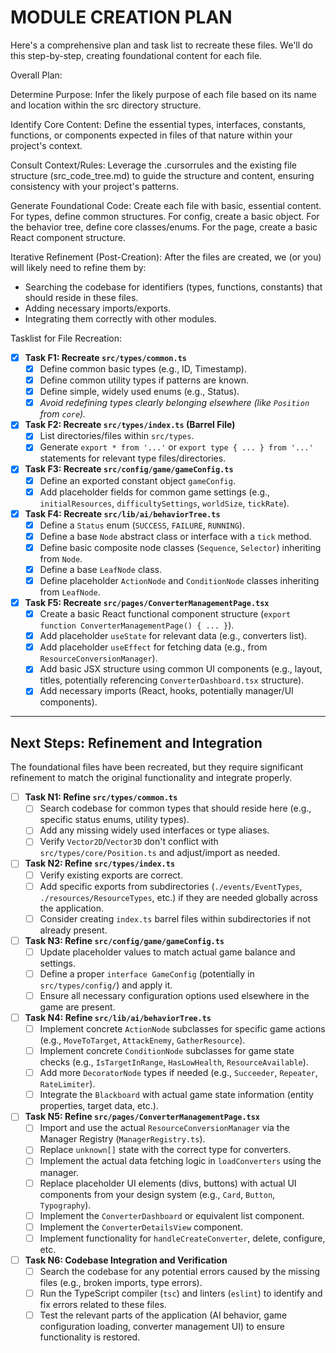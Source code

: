 # MODULE CREATION PLAN

Here's a comprehensive plan and task list to recreate these files. We'll do this step-by-step, creating foundational content for each file.

Overall Plan:

Determine Purpose: Infer the likely purpose of each file based on its name and location within the src directory structure.

Identify Core Content: Define the essential types, interfaces, constants, functions, or components expected in files of that nature within your project's context.

Consult Context/Rules: Leverage the .cursorrules and the existing file structure (src_code_tree.md) to guide the structure and content, ensuring consistency with your project's patterns.

Generate Foundational Code: Create each file with basic, essential content. For types, define common structures. For config, create a basic object. For the behavior tree, define core classes/enums. For the page, create a basic React component structure.

Iterative Refinement (Post-Creation): After the files are created, we (or you) will likely need to refine them by:

- Searching the codebase for identifiers (types, functions, constants) that should reside in these files.
- Adding necessary imports/exports.
- Integrating them correctly with other modules.

Tasklist for File Recreation:

- [x] **Task F1: Recreate `src/types/common.ts`**
  - [x] Define common basic types (e.g., ID, Timestamp).
  - [x] Define common utility types if patterns are known.
  - [x] Define simple, widely used enums (e.g., Status).
  - [x] _Avoid redefining types clearly belonging elsewhere (like `Position` from `core`)._
- [x] **Task F2: Recreate `src/types/index.ts` (Barrel File)**
  - [x] List directories/files within `src/types`.
  - [x] Generate `export * from '...'` or `export type { ... } from '...'` statements for relevant type files/directories.
- [x] **Task F3: Recreate `src/config/game/gameConfig.ts`**
  - [x] Define an exported constant object `gameConfig`.
  - [x] Add placeholder fields for common game settings (e.g., `initialResources`, `difficultySettings`, `worldSize`, `tickRate`).
- [x] **Task F4: Recreate `src/lib/ai/behaviorTree.ts`**
  - [x] Define a `Status` enum (`SUCCESS`, `FAILURE`, `RUNNING`).
  - [x] Define a base `Node` abstract class or interface with a `tick` method.
  - [x] Define basic composite node classes (`Sequence`, `Selector`) inheriting from `Node`.
  - [x] Define a base `LeafNode` class.
  - [x] Define placeholder `ActionNode` and `ConditionNode` classes inheriting from `LeafNode`.
- [x] **Task F5: Recreate `src/pages/ConverterManagementPage.tsx`**
  - [x] Create a basic React functional component structure (`export function ConverterManagementPage() { ... }`).
  - [x] Add placeholder `useState` for relevant data (e.g., converters list).
  - [x] Add placeholder `useEffect` for fetching data (e.g., from `ResourceConversionManager`).
  - [x] Add basic JSX structure using common UI components (e.g., layout, titles, potentially referencing `ConverterDashboard.tsx` structure).
  - [x] Add necessary imports (React, hooks, potentially manager/UI components).

---

## Next Steps: Refinement and Integration

The foundational files have been recreated, but they require significant refinement to match the original functionality and integrate properly.

- [ ] **Task N1: Refine `src/types/common.ts`**
  - [ ] Search codebase for common types that should reside here (e.g., specific status enums, utility types).
  - [ ] Add any missing widely used interfaces or type aliases.
  - [ ] Verify `Vector2D`/`Vector3D` don't conflict with `src/types/core/Position.ts` and adjust/import as needed.
- [ ] **Task N2: Refine `src/types/index.ts`**
  - [ ] Verify existing exports are correct.
  - [ ] Add specific exports from subdirectories (`./events/EventTypes`, `./resources/ResourceTypes`, etc.) if they are needed globally across the application.
  - [ ] Consider creating `index.ts` barrel files within subdirectories if not already present.
- [ ] **Task N3: Refine `src/config/game/gameConfig.ts`**
  - [ ] Update placeholder values to match actual game balance and settings.
  - [ ] Define a proper `interface GameConfig` (potentially in `src/types/config/`) and apply it.
  - [ ] Ensure all necessary configuration options used elsewhere in the game are present.
- [ ] **Task N4: Refine `src/lib/ai/behaviorTree.ts`**
  - [ ] Implement concrete `ActionNode` subclasses for specific game actions (e.g., `MoveToTarget`, `AttackEnemy`, `GatherResource`).
  - [ ] Implement concrete `ConditionNode` subclasses for game state checks (e.g., `IsTargetInRange`, `HasLowHealth`, `ResourceAvailable`).
  - [ ] Add more `DecoratorNode` types if needed (e.g., `Succeeder`, `Repeater`, `RateLimiter`).
  - [ ] Integrate the `Blackboard` with actual game state information (entity properties, target data, etc.).
- [ ] **Task N5: Refine `src/pages/ConverterManagementPage.tsx`**
  - [ ] Import and use the actual `ResourceConversionManager` via the Manager Registry (`ManagerRegistry.ts`).
  - [ ] Replace `unknown[]` state with the correct type for converters.
  - [ ] Implement the actual data fetching logic in `loadConverters` using the manager.
  - [ ] Replace placeholder UI elements (divs, buttons) with actual UI components from your design system (e.g., `Card`, `Button`, `Typography`).
  - [ ] Implement the `ConverterDashboard` or equivalent list component.
  - [ ] Implement the `ConverterDetailsView` component.
  - [ ] Implement functionality for `handleCreateConverter`, delete, configure, etc.
- [ ] **Task N6: Codebase Integration and Verification**
  - [ ] Search the codebase for any potential errors caused by the missing files (e.g., broken imports, type errors).
  - [ ] Run the TypeScript compiler (`tsc`) and linters (`eslint`) to identify and fix errors related to these files.
  - [ ] Test the relevant parts of the application (AI behavior, game configuration loading, converter management UI) to ensure functionality is restored.
